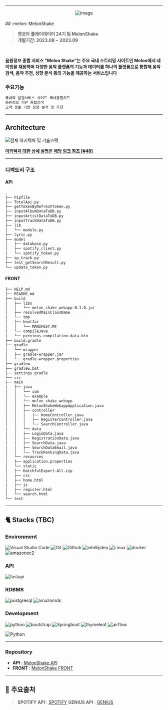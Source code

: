 <hr><div align="center" display="flex">
<img alt="image" src="https://user-images.githubusercontent.com/79441624/263522796-42397a69-1a33-49bf-bf3c-83c9e5e852c3.png">
</div>
<br>
## :melon: MelonShake

> **엔코아 플레이데이터 24기 팀 MelonShake** <br/> **개발기간: 2023.08 ~ 2023.09**

<br>

__음원정보 종합 서비스 “Melon Shake”는 주요 국내 스트리밍 사이트인 Melon에서 네이밍을 채용하며 다양한 음악 플랫폼의 기능과 데이터를 하나의 플랫폼으로 통합해 음악 검색, 음악 추천, 성향 분석 등의 기능을 제공하는 서비스입니다__


### 주요기능
```bash
국내외 음원서비스 사이트 국내통합차트
음원정보 기반 통합검색
고객 정보 기반 성향 분석 및 추천
```
---
## Architecture
![전체 아키텍처 및 기술스택](https://user-images.githubusercontent.com/51077803/264909346-a79aede1-2fad-4471-801a-7a26ff463e84.png)

**[아키텍처 대한 상세 설명은 해당 링크 참조 [#48] ](https://github.com/Melon-Shake/main_melonshake/issues/48)**

---
### 디렉토리 구조
#### API
```bash
.
├── Pipfile
├── TotalApi.py
├── getTokenByRefreshToken.py
├── inputAlbumDataToDB.py
├── inputArtistDataToDB.py
├── inputTrackDataToDB.py
├── lib
│   └── module.py
├── lyric.py
├── model
│   ├── database.py
│   ├── spotify_client.py
│   └── spotify_token.py
├── sp_track.py
├── test_getSearchResult.py
└── update_token.py
```
#### FRONT
```bash
├── HELP.md
├── README.md
├── build
│   ├── libs
│   │   └── melon_shake_webapp-0.1.0.jar
│   ├── resolvedMainClassName
│   └── tmp
│   ├── bootJar
│   │   └── MANIFEST.MF
│   └── compileJava
│   └── previous-compilation-data.bin
├── build.gradle
├── gradle
│   └── wrapper
│   ├── gradle-wrapper.jar
│   └── gradle-wrapper.properties
├── gradlew
├── gradlew.bat
├── settings.gradle
└── src
├── main
│   ├── java
│   │   └── com
│   │   └── example
│   │   └── melon_shake_webapp
│   │   ├── MelonShakeWebappApplication.java
│   │   ├── controller
│   │   │   ├── HomeController.java
│   │   │   ├── RegisterController.java
│   │   │   └── SearchController.java
│   │   └── data
│   │   ├── LoginData.java
│   │   ├── RegistrationData.java
│   │   ├── SearchData.java
│   │   ├── SearchDataEmail.java
│   │   └── TrackRankingData.java
│   └── resources
│   ├── application.properties
│   └── static
│   ├── HatchfulExport-All.zip
│   ├── css
│   ├── home.html
│   ├── js
│   ├── register.html
│   └── search.html
└── test
```
---

## 🐈 Stacks (TBC)
### Environment
![Visual Studio Code](https://img.shields.io/badge/Visual%20Studio%20Code-007ACC?style=for-the-badge&logo=Visual%20Studio%20Code&logoColor=white)
![Git](https://img.shields.io/badge/Git-F05032?style=for-the-badge&logo=Git&logoColor=white)
![Github](https://img.shields.io/badge/GitHub-181717?style=for-the-badge&logo=GitHub&logoColor=white)
![intellijidea](https://img.shields.io/badge/intellijidea-e8e8e7?style=for-the-badge&logo=intellijidea&logoColor=000000)
![Linux](https://img.shields.io/badge/linux-FCC624?style=for-the-badge&logo=linux&logoColor=black)
![docker](https://img.shields.io/badge/docker-2496ED?style=for-the-badge&logo=docker&logoColor=white)
![amazonec2](https://img.shields.io/badge/amazonec2-FF9900?style=for-the-badge&logo=amazonec2&logoColor=white)

### API
![fastapi](https://img.shields.io/badge/fastapi-009688?style=for-the-badge&logo=fastapi&logoColor=white)

### RDBMS
![postgresql](https://img.shields.io/badge/postgresql-4169E1?style=for-the-badge&logo=postgresql&logoColor=white)
![amazonrds](https://img.shields.io/badge/amazonrds-527FFF?style=for-the-badge&logo=amazonrds&logoColor=white)

### Development
![python](https://img.shields.io/badge/python-3776AB?style=for-the-badge&logo=python&logoColor=white)
![bootstrap](https://img.shields.io/badge/bootstrap-7952B3?style=for-the-badge&logo=bootstrap&logoColor=white)
![Springboot](https://img.shields.io/badge/Springboot-6DB33F?style=for-the-badge&logo=Springboot&logoColor=white)
![thymeleaf](https://img.shields.io/badge/thymeleaf-005F0F?style=for-the-badge&logo=thymeleaf&logoColor=white)
![airflow](https://img.shields.io/badge/apache_airflow-white?style=for-the-badge&logo=apacheairflow&logoColor=017CEE)
<!-- ![jenkins](https://img.shields.io/badge/apache_jenkins-D24939?style=for-the-badge&logo=jenkins&logoColor=white) -->
<!-- ![spark](https://img.shields.io/badge/Spark-F05032?style=for-the-badge&logo=apacheSpark&logoColor=white) -->
![Python](https://img.shields.io/badge/python-3776AB?style=for-the-badge&logo=python&logoColor=white)

---
### Repository
  - **API** : [MelonShake API](https://github.com/Melon-Shake/API)
 - **FRONT** : [MelonShake FRONT](https://github.com/Melon-Shake/Melon-Front)
---


## 👀 주요출처

> **SPOTIFY API** : [SPOTIFY](https://developer.spotify.com/documentation/web-api)
> **GENIUS API** : [GENIUS](https://docs.genius.com/)

<!-- ## 시작 가이드
### Requirements
For building and running the application you need:

- [TBU](TBU)
- [TBU](TBU)
- [TBU](TBU)

### Installation
``` bash
TBU
```
--- -->
